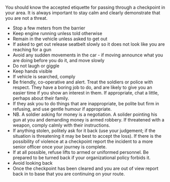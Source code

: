 [Title]: # (At Checkpoint)
[Difficulty]: # (Beginner)
[Order]: # (2)

You should know the accepted etiquette for passing through a checkpoint in your area. It is always important to stay calm and clearly demonstrate that you are not a threat.

*   Stop a few meters from the barrier
*   Keep engine running unless told otherwise
*   Remain in the vehicle unless asked to get out
*   If asked to get out release seatbelt slowly so it does not look like you are reaching for a gun
*   Avoid any sudden movements in the car - if moving announce what you are doing before you do it, and move slowly
*   Do not laugh or giggle
*   Keep hands visible
*   If vehicle is searched, comply
*   Be friendly, co-operative and alert. Treat the soldiers or police with respect.  They have a boring job to do, and are likely to give you an easier time if you show an interest in them. If appropriate, chat a little, perhaps about their family.
*   If they ask you to do things that are inappropriate, be polite but firm in refusing, and use gentle humour if appropriate.
*   NB. A soldier asking for money is a negotiation. A solider pointing his gun at you and demanding money is armed robbery. If threatened with a weapon, comply calmly with their instructions.
*   If anything stolen, politely ask for it back (use your judgement; if the situation is threatening it may be best to accept the loss). If there is the possibility of violence at a checkpoint report the incident to a more senior officer once your journey is complete.
*   If at all possible, refuse lifts to armed or uniformed personnel. Be prepared to be turned back if your organizational policy forbids it.
*   Avoid looking back
*   Once the checkpoint has been cleared and you are out of view report back in to base that you are continuing on your route.